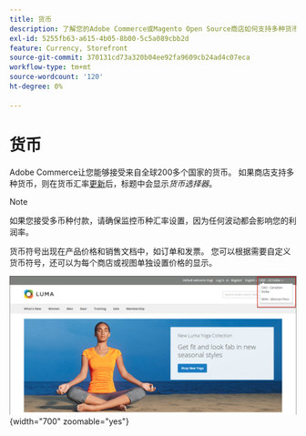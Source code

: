 ```yaml
---
title: 货币
description: 了解您的Adobe Commerce或Magento Open Source商店如何支持多种货币以增强客户体验。
exl-id: 5255fb63-a615-4b05-8b00-5c5a089cbb2d
feature: Currency, Storefront
source-git-commit: 370131cd73a320b04ee92fa9609cb24ad4c07eca
workflow-type: tm+mt
source-wordcount: '120'
ht-degree: 0%

---
```


# 货币

Adobe Commerce让您能够接受来自全球200多个国家的货币。 如果商店支持多种货币，则在货币汇率[更新](currency-update.md)后，标题中会显示&#x200B;_货币选择器_。

>[!NOTE]
>
>如果您接受多币种付款，请确保监控币种汇率设置，因为任何波动都会影响您的利润率。

货币符号出现在产品价格和销售文档中，如订单和发票。 您可以根据需要自定义货币符号，还可以为每个商店或视图单独设置价格的显示。

![店面示例 — 货币选择器](./assets/storefront-currency-chooser.png){width="700" zoomable="yes"}
